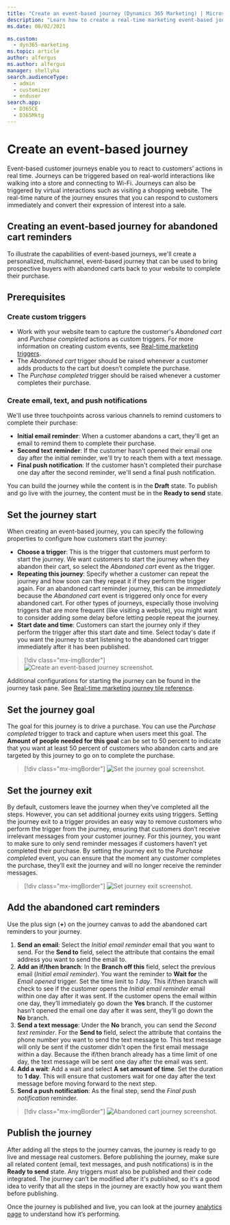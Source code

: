 ```yaml
---
title: "Create an event-based journey (Dynamics 365 Marketing) | Microsoft Docs"
description: "Learn how to create a real-time marketing event-based journey in Dynamics 365 Marketing."
ms.date: 08/02/2021

ms.custom: 
  - dyn365-marketing
ms.topic: article
author: alfergus
ms.author: alfergus
manager: shellyha
search.audienceType: 
  - admin
  - customizer
  - enduser
search.app: 
  - D365CE
  - D365Mktg
---
```


# Create an event-based journey

Event-based customer journeys enable you to react to customers’ actions in real time. Journeys can be triggered based on real-world interactions like walking into a store and connecting to Wi-Fi. Journeys can also be triggered by virtual interactions such as visiting a shopping website. The real-time nature of the journey ensures that you can respond to customers immediately and convert their expression of interest into a sale.

## Creating an event-based journey for abandoned cart reminders

To illustrate the capabilities of event-based journeys, we'll create a personalized, multichannel, event-based journey that can be used to bring prospective buyers with abandoned carts back to your website to complete their purchase.  

## Prerequisites

### Create custom triggers

- Work with your website team to capture the customer's *Abandoned cart* and *Purchase completed* actions as custom triggers. For more information on creating custom events, see [Real-time marketing triggers](real-time-marketing-event-triggers.md).
- The *Abandoned cart* trigger should be raised whenever a customer adds products to the cart but doesn’t complete the purchase.  
- The *Purchase completed* trigger should be raised whenever a customer completes their purchase.

### Create email, text, and push notifications

We'll use three touchpoints across various channels to remind customers to complete their purchase:

- **Initial email reminder**: When a customer abandons a cart, they'll get an email to remind them to complete their purchase.  
- **Second text reminder**: If the customer hasn't opened their email one day after the initial reminder, we'll try to reach them with a text message.
- **Final push notification**: If the customer hasn't completed their purchase one day after the second reminder, we'll send a final push notification.

You can build the journey while the content is in the **Draft** state. To publish and go live with the journey, the content must be in the **Ready to send** state.

## Set the journey start

When creating an event-based journey, you can specify the following properties to configure how customers start the journey:

- **Choose a trigger**: This is the trigger that customers must perform to start the journey. We want customers to start the journey when they abandon their cart, so select the *Abandoned cart* event as the trigger.
- **Repeating this journey**: Specify whether a customer can repeat the journey and how soon can they repeat it if they perform the trigger again. For an abandoned cart reminder journey, this can be *immediately* because the *Abandoned cart* event is triggered only once for every abandoned cart. For other types of journeys, especially those involving triggers that are more frequent (like visiting a website), you might want to consider adding some delay before letting people repeat the journey.  
- **Start date and time**: Customers can start the journey only if they perform the trigger after this start date and time. Select today's date if you want the journey to start listening to the abandoned cart trigger immediately after it has been published.  

> [!div class="mx-imgBorder"]
> ![Create an event-based journey screenshot.](media/real-time-marketing-event-based-journey.png "Create an event-based journey screenshot")

Additional configurations for starting the journey can be found in the journey task pane. See [Real-time marketing journey tile reference](real-time-marketing-tile-reference.md).

## Set the journey goal

The goal for this journey is to drive a purchase. You can use the *Purchase completed* trigger to track and capture when users meet this goal. The **Amount of people needed for this goal** can be set to 50 percent to indicate that you want at least 50 percent of customers who abandon carts and are targeted by this journey to go on to complete the purchase.

> [!div class="mx-imgBorder"]
> ![Set the journey goal screenshot.](media/real-time-marketing-event-based-journey-goal.png "Set the journey goal screenshot")

## Set the journey exit

By default, customers leave the journey when they’ve completed all the steps. However, you can set additional journey exits using triggers. Setting the journey exit to a trigger provides an easy way to remove customers who perform the trigger from the journey, ensuring that customers don’t receive irrelevant messages from your customer journey. For this journey, you want to make sure to only send reminder messages if customers haven’t yet completed their purchase. By setting the journey exit to the *Purchase completed* event, you can ensure that the moment any customer completes the purchase, they’ll exit the journey and will no longer receive the reminder messages.

> [!div class="mx-imgBorder"]
> ![Set journey exit screenshot.](media/real-time-marketing-event-based-journey-exit.png "Set journey exit screenshot")

## Add the abandoned cart reminders

Use the plus sign (**+**) on the journey canvas to add the abandoned cart reminders to your journey.

1. **Send an email**: Select the *Initial email reminder* email that you want to send. For the **Send to** field, select the attribute that contains the email address you want to send the email to.
1. **Add an if/then branch**: In the **Branch off this** field, select the previous email (*Initial email reminder*). You want the reminder to **Wait for** the *Email opened* trigger. Set the time limit to *1 day*. This if/then branch will check to see if the customer opens the *Initial email reminder* email within one day after it was sent. If the customer opens the email within one day, they’ll immediately go down the **Yes** branch. If the customer hasn’t opened the email one day after it was sent, they’ll go down the **No** branch.
1. **Send a text message**: Under the **No** branch, you can send the *Second text reminder*. For the **Send to** field, select the attribute that contains the phone number you want to send the text message to. This text message will only be sent if the customer didn't open the first email message within a day. Because the if/then branch already has a time limit of one day, the text message will be sent one day after the email was sent.
1. **Add a wait**: Add a wait and select **A set amount of time**. Set the duration to **1 day**. This will ensure that customers wait for one day after the text message before moving forward to the next step.
1. **Send a push notification**: As the final step, send the *Final push notification* reminder.

> [!div class="mx-imgBorder"]
> ![Abandoned cart journey screenshot.](media/real-time-marketing-event-based-abandoned-cart-journey.png "Abandoned cart journey screenshot")

## Publish the journey

After adding all the steps to the journey canvas, the journey is ready to go live and message real customers. Before publishing the journey, make sure all related content (email, text messages, and push notifications) is in the **Ready to send** state. Any triggers must also be published and their code integrated. The journey can’t be modified after it's published, so it's a good idea to verify that all the steps in the journey are exactly how you want them before publishing.

Once the journey is published and live, you can look at the journey [analytics page](real-time-marketing-analytics.md) to understand how it’s performing.